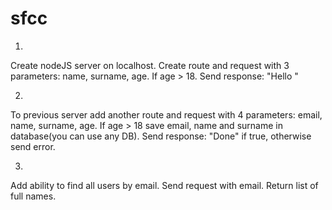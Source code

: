# sfcc
1. 
Create nodeJS server on localhost.
Create route and request with 3 parameters: name, surname, age.
If age > 18. Send response: "Hello <name> <surname>"

2.
To previous server add another route and request with 4 parameters:
email, name, surname, age. If age > 18 save email, name and surname in database(you can use any DB). Send response: "Done" if true, otherwise send error.

3.
Add ability to find all users by email. Send request with email. Return list of full names.
